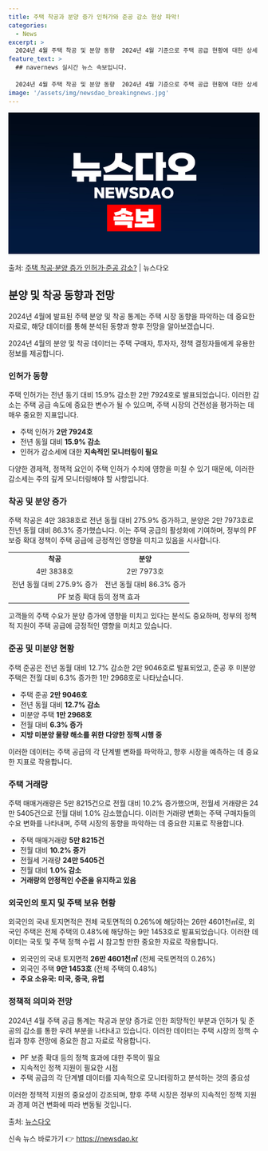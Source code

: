 ```yaml
---
title: 주택 착공과 분양 증가 인허가와 준공 감소 현상 파악!
categories:
  - News
excerpt: >
  2024년 4월 주택 착공 및 분양 동향  2024년 4월 기준으로 주택 공급 현황에 대한 상세 통계가 공개…
feature_text: >
  ## navernews 실시간 뉴스 속보입니다.

  2024년 4월 주택 착공 및 분양 동향  2024년 4월 기준으로 주택 공급 현황에 대한 상세 통계가 공개…
image: '/assets/img/newsdao_breakingnews.jpg'
---
```


![뉴스다오 속보](/assets/img/newsdao_breakingnews.jpg)

<p>출처: <a href="https://newsdao.kr/4008" rel="dofollow">주택 착공·분양 증가 인허가·준공 감소?</a> | 뉴스다오</p>

<h2 data-ke-size="size26">분양 및 착공 동향과 전망</h2>
2024년 4월에 발표된 주택 분양 및 착공 통계는 주택 시장 동향을 파악하는 데 중요한 자료로, 해당 데이터를 통해 분석된 동향과 향후 전망을 알아보겠습니다.

<p data-ke-size="size16">2024년 4월의 분양 및 착공 데이터는 주택 구매자, 투자자, 정책 결정자들에게 유용한 정보를 제공합니다.</p>

<h3>인허가 동향</h3>
주택 인허가는 전년 동기 대비 15.9% 감소한 2만 7924호로 발표되었습니다. 이러한 감소는 주택 공급 속도에 중요한 변수가 될 수 있으며, 주택 시장의 건전성을 평가하는 데 매우 중요한 지표입니다.

<ul>
    <li>주택 인허가 <b>2만 7924호</b></li>
    <li>전년 동월 대비 <b>15.9% 감소</b></li>
    <li>인허가 감소세에 대한 <b>지속적인 모니터링이 필요</b></li>
</ul>

<p data-ke-size="size16">다양한 경제적, 정책적 요인이 주택 인허가 수치에 영향을 미칠 수 있기 때문에, 이러한 감소세는 주의 깊게 모니터링해야 할 사항입니다.</p>

<h3>착공 및 분양 증가</h3>
주택 착공은 4만 3838호로 전년 동월 대비 275.9% 증가하고, 분양은 2만 7973호로 전년 동월 대비 86.3% 증가했습니다. 이는 주택 공급의 활성화에 기여하며, 정부의 PF 보증 확대 정책이 주택 공급에 긍정적인 영향을 미치고 있음을 시사합니다.

<table>
    <tr>
        <td style="text-align: center; height: 17px;"><b>착공</b></td>
        <td style="text-align: center; height: 17px;"><b>분양</b></td>
    </tr>
    <tr>
        <td style="text-align: center; height: 17px;">4만 3838호</td>
        <td style="text-align: center; height: 17px;">2만 7973호</td>
    </tr>
    <tr>
        <td style="text-align: center; height: 17px;">전년 동월 대비 275.9% 증가</td>
        <td style="text-align: center; height: 17px;">전년 동월 대비 86.3% 증가</td>
    </tr>
    <tr>
        <td colspan="2" style="text-align: center; height: 17px;">PF 보증 확대 등의 정책 효과</td>
    </tr>
</table>

<p data-ke-size="size16">고객들의 주택 수요가 분양 증가에 영향을 미치고 있다는 분석도 중요하며, 정부의 정책적 지원이 주택 공급에 긍정적인 영향을 미치고 있습니다.</p>

<h3>준공 및 미분양 현황</h3>
주택 준공은 전년 동월 대비 12.7% 감소한 2만 9046호로 발표되었고, 준공 후 미분양 주택은 전월 대비 6.3% 증가한 1만 2968호로 나타났습니다. 

<ul>
    <li>주택 준공 <b>2만 9046호</b></li>
    <li>전년 동월 대비 <b>12.7% 감소</b></li>
    <li>미분양 주택 <b>1만 2968호</b></li>
    <li>전월 대비 <b>6.3% 증가</b></li>
    <li><b>지방 미분양 물량 해소를 위한 다양한 정책 시행 중</b></li>
</ul>

<p data-ke-size="size16">이러한 데이터는 주택 공급의 각 단계별 변화를 파악하고, 향후 시장을 예측하는 데 중요한 지표로 작용합니다.</p>

<h3>주택 거래량</h3>
주택 매매거래량은 5만 8215건으로 전월 대비 10.2% 증가했으며, 전월세 거래량은 24만 5405건으로 전월 대비 1.0% 감소했습니다.
이러한 거래량 변화는 주택 구매자들의 수요 변화를 나타내며, 주택 시장의 동향을 파악하는 데 중요한 지표로 작용합니다.

<ul>
    <li>주택 매매거래량 <b>5만 8215건</b></li>
    <li>전월 대비 <b>10.2% 증가</b></li>
    <li>전월세 거래량 <b>24만 5405건</b></li>
    <li>전월 대비 <b>1.0% 감소</b></li>
    <li><b>거래량의 안정적인 수준을 유지하고 있음</b></li>
</ul>

<h3>외국인의 토지 및 주택 보유 현황</h3>
외국인의 국내 토지면적은 전체 국토면적의 0.26%에 해당하는 26만 4601천㎡로, 외국인 주택은 전체 주택의 0.48%에 해당하는 9만 1453호로 발표되었습니다. 이러한 데이터는 국토 및 주택 정책 수립 시 참고할 만한 중요한 자료로 작용합니다.

<ul>
    <li>외국인의 국내 토지면적 <b>26만 4601천㎡</b> (전체 국토면적의 0.26%)</li>
    <li>외국인 주택 <b>9만 1453호</b> (전체 주택의 0.48%)</li>
    <li><b>주요 소유국: 미국, 중국, 유럽</b></li>
</ul>

<h3>정책적 의미와 전망</h3>
2024년 4월 주택 공급 통계는 착공과 분양 증가로 인한 희망적인 부분과 인허가 및 준공의 감소를 통한 우려 부분을 나타내고 있습니다. 이러한 데이터는 주택 시장의 정책 수립과 향후 전망에 중요한 참고 자료로 작용합니다.

<ul>
    <li>PF 보증 확대 등의 정책 효과에 대한 주목이 필요</li>
    <li>지속적인 정책 지원이 필요한 시점</li>
    <li>주택 공급의 각 단계별 데이터를 지속적으로 모니터링하고 분석하는 것의 중요성</li>
</ul>

<p data-ke-size="size16">이러한 정책적 지원의 중요성이 강조되며, 향후 주택 시장은 정부의 지속적인 정책 지원과 경제 여건 변화에 따라 변동될 것입니다.</p>

출처: [뉴스다오](https://newsdao.kr/4008) 

신속 뉴스 바로가기 👉 <a href="https://newsdao.kr" rel="dofollow">https://newsdao.kr</a>


